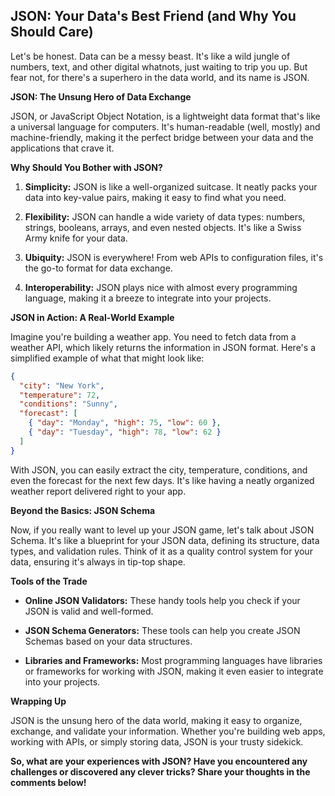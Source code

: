 ## JSON: Your Data's Best Friend (and Why You Should Care)

Let's be honest. Data can be a messy beast. It's like a wild jungle of numbers, text, and other digital whatnots, just waiting to trip you up. But fear not, for there's a superhero in the data world, and its name is JSON.

**JSON: The Unsung Hero of Data Exchange**

JSON, or JavaScript Object Notation, is a lightweight data format that's like a universal language for computers. It's human-readable (well, mostly) and machine-friendly, making it the perfect bridge between your data and the applications that crave it.

**Why Should You Bother with JSON?**

1. **Simplicity:** JSON is like a well-organized suitcase. It neatly packs your data into key-value pairs, making it easy to find what you need.

2. **Flexibility:**  JSON can handle a wide variety of data types: numbers, strings, booleans, arrays, and even nested objects. It's like a Swiss Army knife for your data.

3. **Ubiquity:**  JSON is everywhere! From web APIs to configuration files, it's the go-to format for data exchange.

4. **Interoperability:** JSON plays nice with almost every programming language, making it a breeze to integrate into your projects.

**JSON in Action: A Real-World Example**

Imagine you're building a weather app. You need to fetch data from a weather API, which likely returns the information in JSON format. Here's a simplified example of what that might look like:

```json
{
  "city": "New York",
  "temperature": 72,
  "conditions": "Sunny",
  "forecast": [
    { "day": "Monday", "high": 75, "low": 60 },
    { "day": "Tuesday", "high": 78, "low": 62 }
  ]
}
```

With JSON, you can easily extract the city, temperature, conditions, and even the forecast for the next few days. It's like having a neatly organized weather report delivered right to your app.

**Beyond the Basics: JSON Schema**

Now, if you really want to level up your JSON game, let's talk about JSON Schema. It's like a blueprint for your JSON data, defining its structure, data types, and validation rules. Think of it as a quality control system for your data, ensuring it's always in tip-top shape.

**Tools of the Trade**

* **Online JSON Validators:**  These handy tools help you check if your JSON is valid and well-formed.

* **JSON Schema Generators:**  These tools can help you create JSON Schemas based on your data structures.

* **Libraries and Frameworks:**  Most programming languages have libraries or frameworks for working with JSON, making it even easier to integrate into your projects.

**Wrapping Up**

JSON is the unsung hero of the data world, making it easy to organize, exchange, and validate your information. Whether you're building web apps, working with APIs, or simply storing data, JSON is your trusty sidekick.

**So, what are your experiences with JSON? Have you encountered any challenges or discovered any clever tricks? Share your thoughts in the comments below!** 
